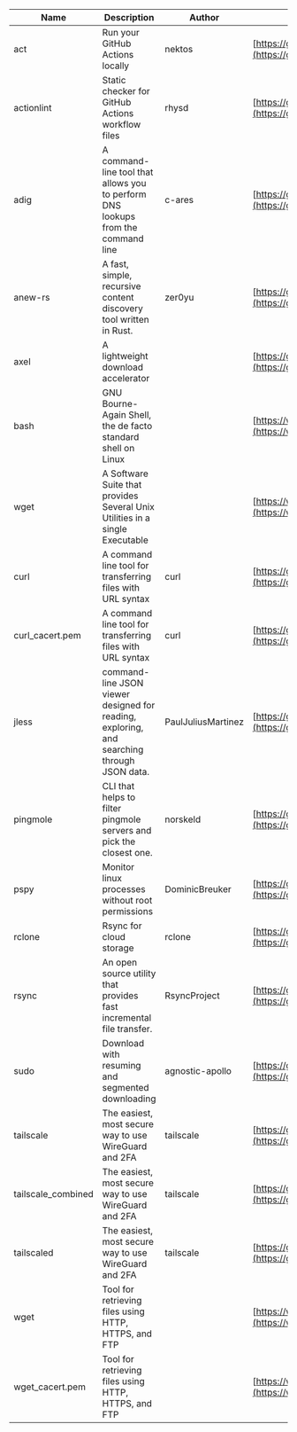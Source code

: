 | Name | Description | Author | WebURL | Repository | Stars | Version | Updated | Size | SHA256SUM | B3SUM | Source | Language | License |
| ---- | ----------- | ------ | ------ | ---------- | ----- | ------- | ------- | ---- | --- | ------|------ | -------- | ------- |
| act | Run your GitHub Actions locally | nektos | [https://github.com/nektos/act](https://github.com/nektos/act) | [https://github.com/nektos/act](https://github.com/nektos/act) | 53496 | v0.2.65 | 2024-08-26T03:14:54Z |  | 083b36489d9cfcc4e492ca970e291932f3b67cbce67ee98552cdc9811912b141 | 3a98e3810c9c6f982251148d22045b64eb58e825001b125f12ad4bdb0cbbc53f | https://bin.ajam.dev/arm64_v8a_Android/act | Go | MIT License |
| actionlint | Static checker for GitHub Actions workflow files | rhysd | [https://github.com/rhysd/actionlint](https://github.com/rhysd/actionlint) | [https://github.com/rhysd/actionlint](https://github.com/rhysd/actionlint) | 2652 | v1.7.1 | 2024-07-02T09:12:41Z |  | c3216fc038dd0dfb3e88d46ab061129ef56f45283c0feaa1e6498d40514bc463 | 747a57a1bc57d6348b2d9af55c0106696922cbcbdbbae25e8f78a0c3fd769f72 | https://bin.ajam.dev/arm64_v8a_Android/actionlint | Go | MIT License |
| adig | A command-line tool that allows you to perform DNS lookups from the command line | c-ares | [https://github.com/c-ares/c-ares](https://github.com/c-ares/c-ares) | [https://github.com/c-ares/c-ares](https://github.com/c-ares/c-ares) | 1832 | v1.33.1 | 2024-08-28T00:06:37Z |  | 0a6b3f097d05de95f67a85f362dc51e9791e1ed06f9c5e8290cd6321157d10d5 | 38afc6668c5a1499e47a92672abf6ae601b5d376e40d8848683d23490cde9a89 | https://bin.ajam.dev/arm64_v8a_Android/adig | C | MIT License |
| anew-rs | A fast, simple, recursive content discovery tool written in Rust. | zer0yu | [https://github.com/zer0yu/anew](https://github.com/zer0yu/anew) | [https://github.com/zer0yu/anew](https://github.com/zer0yu/anew) | 12 | v0.1.0 | 2024-05-08T12:29:15Z |  | c2e5a30dc9c3fc77f5cec831c92509abc33ef20949deac00e2c2b003dd3c51fa | 9b5a17a7d3461cd0c0ee7b82b02f2fd81500fbd514a258d20453f150e440b514 | https://bin.ajam.dev/arm64_v8a_Android/anew-rs | Rust | MIT License |
| axel | A lightweight download accelerator |  | [https://github.com/axel/axel](https://github.com/axel/axel) | [https://github.com/axel/axel](https://github.com/axel/axel) |  |  |  |  | d110c72615991057bc9ef403b22f9b6f7916b53c9f9f4212b000c03e8f8e544b | 76a4b7be92448e53370c7a99b528721ae6ab42711669e0f66c4560fdc910e650 | https://bin.ajam.dev/arm64_v8a_Android/axel |  |  |
| bash | GNU Bourne-Again Shell, the de facto standard shell on Linux |  | [https://www.bash.ws/](https://www.bash.ws/) | []() |  |  |  |  | b0995152b4d1a9da47bd7665330a5bf8f703d620f4cc402c968b4e5b9968b0d0 | e1b1b406bac299fde0eab2dc4f1d9941b4f1ba81442be1cd03a54b10d3d5016a | https://bin.ajam.dev/arm64_v8a_Android/bash |  |  |
| wget | A Software Suite that provides Several Unix Utilities in a single Executable |  | [https://www.busybox.net/](https://www.busybox.net/) | []() |  |  |  |  | 1714128dd3b98826ed38ef1b4c667f9894b31a101bfe58aa20a584db409160b3 | 12e9f1c65b54a578d198a44d665a9a76b9d7ff20dec36846444cafd5c687d03b | https://bin.ajam.dev/arm64_v8a_Android/wget |  |  |
| curl | A command line tool for transferring files with URL syntax | curl | [https://github.com/curl/curl](https://github.com/curl/curl) | [https://github.com/curl/curl](https://github.com/curl/curl) | 35229 | curl-8_9_1 | 2024-08-27T21:41:29Z |  | 9f61d16e97792fe4c0d771e3c00b49df7be28f05ccee4cb418d5cca4b33f9e1c | 0a7e3868eaf4e79976458fd6137e6485e7b94db118e347b655e0ceb8c02b3811 | https://bin.ajam.dev/arm64_v8a_Android/curl | C | Other |
| curl_cacert.pem | A command line tool for transferring files with URL syntax | curl | [https://github.com/curl/curl](https://github.com/curl/curl) | [https://github.com/curl/curl](https://github.com/curl/curl) | 35229 | curl-8_9_1 | 2024-08-27T21:41:29Z |  | 1bf458412568e134a4514f5e170a328d11091e071c7110955c9884ed87972ac9 | d0993af134271f1511e1b5f01a2bfe216d4bf22d8c5d0f9cd60f9f6b9626d65e | https://bin.ajam.dev/arm64_v8a_Android/curl_cacert.pem | C | Other |
| jless | command-line JSON viewer designed for reading, exploring, and searching through JSON data. | PaulJuliusMartinez | [https://github.com/PaulJuliusMartinez/jless](https://github.com/PaulJuliusMartinez/jless) | [https://github.com/PaulJuliusMartinez/jless](https://github.com/PaulJuliusMartinez/jless) | 4682 | v0.9.0 | 2024-06-01T20:34:10Z |  | 5599bd82880575ffefcbf44bbcfa78f356f0e580a30ddfef329597d59cede0d3 | 24c1dbd5b0e09e8bd9e19f9c523eb80f4522194da65c8096e4156ffa3061b360 | https://bin.ajam.dev/arm64_v8a_Android/jless | Rust | MIT License |
| pingmole | CLI that helps to filter pingmole servers and pick the closest one. | norskeld | [https://github.com/norskeld/pingmole](https://github.com/norskeld/pingmole) | [https://github.com/norskeld/pingmole](https://github.com/norskeld/pingmole) | 4 |  | 2024-04-16T11:28:34Z |  | 17d017b591714afbea0403e1aba07ad0dc3a09cae56eddffbdba71f2622d5d06 | 943d358043193e3d332f705d6967a3b05f1b1d877ddf90714ce8427d9623a612 | https://bin.ajam.dev/arm64_v8a_Android/pingmole | Rust | MIT License |
| pspy | Monitor linux processes without root permissions | DominicBreuker | [https://github.com/DominicBreuker/pspy](https://github.com/DominicBreuker/pspy) | [https://github.com/DominicBreuker/pspy](https://github.com/DominicBreuker/pspy) | 4821 | v1.2.1 | 2023-01-17T21:09:22Z |  | fe13aae109aaaa2a70d3cfa3f1bcf139deffebeb233e151db38acbd2dec0863c | 4ec4d98aed92170cc85486e8a1f0d0994db9ebae38256924d466f7c34ab01b48 | https://bin.ajam.dev/arm64_v8a_Android/pspy | Go | GNU General Public License v3.0 |
| rclone | Rsync for cloud storage | rclone | [https://github.com/rclone/rclone](https://github.com/rclone/rclone) | [https://github.com/rclone/rclone](https://github.com/rclone/rclone) | 45800 | v1.67.0 | 2024-08-28T07:02:20Z |  | 64f217fbcc7017e559252124c60430d9cd087020e3111ad842b3f1526b7ccfc8 | 0f50353b39634c210b504900766c8f86b5157a84bf39096ccd4a67e5f7753bf4 | https://bin.ajam.dev/arm64_v8a_Android/rclone | Go | MIT License |
| rsync | An open source utility that provides fast incremental file transfer. | RsyncProject | [https://github.com/WayneD/rsync](https://github.com/WayneD/rsync) | [https://github.com/WayneD/rsync](https://github.com/WayneD/rsync) | 2640 | v3.3.0 | 2024-07-06T04:30:43Z |  | f795f3f2524d1be5a4b16899c46e391a7d3779065b01b3269cb29f1f01dace09 | d0be3473872bd1c2830f0bc7195eb84668f3eba126f79d457bbb714b35168149 | https://bin.ajam.dev/arm64_v8a_Android/rsync | C | Other |
| sudo | Download with resuming and segmented downloading | agnostic-apollo | [https://github.com/agnostic-apollo/sudo](https://github.com/agnostic-apollo/sudo) | [https://github.com/agnostic-apollo/sudo](https://github.com/agnostic-apollo/sudo) | 86 | v0.2.0 | 2021-04-10T21:03:10Z |  | 9e56787b3ca489a9eb9e3a64f54944aa92c728d18576972ef7ef6bb10ca6462c | 261a7ec6cf5ed2fbc82f8128f2583eda7faeb8939b9e08143046f0b046e504ae | https://bin.ajam.dev/arm64_v8a_Android/sudo | Shell | MIT License |
| tailscale | The easiest, most secure way to use WireGuard and 2FA | tailscale | [https://github.com/tailscale/tailscale](https://github.com/tailscale/tailscale) | [https://github.com/tailscale/tailscale](https://github.com/tailscale/tailscale) | 18338 | v1.72.1 | 2024-08-28T05:30:22Z |  | 6682169b0c93a2195a5c5a161db0c180b442e53fc51e008abb7bb633cb27cdcd | b15dc153a46a3eab437bb0e2ce4e89f4cc41fb0c052adbc9944e75507f15d12a | https://bin.ajam.dev/arm64_v8a_Android/tailscale | Go | BSD 3-Clause New or Revised License |
| tailscale_combined | The easiest, most secure way to use WireGuard and 2FA | tailscale | [https://github.com/tailscale/tailscale](https://github.com/tailscale/tailscale) | [https://github.com/tailscale/tailscale](https://github.com/tailscale/tailscale) | 18338 | v1.72.1 | 2024-08-28T05:30:22Z |  | 8f50e7a1b75cd9a9b4e8cb30987c817b31571719efe0098753e1fe1ebeac4f35 | 6950ca1eb2c82780331757a543c5ea6851bb2b6af103a5af89d2bb6e54779695 | https://bin.ajam.dev/arm64_v8a_Android/tailscale_combined | Go | BSD 3-Clause New or Revised License |
| tailscaled | The easiest, most secure way to use WireGuard and 2FA | tailscale | [https://github.com/tailscale/tailscale](https://github.com/tailscale/tailscale) | [https://github.com/tailscale/tailscale](https://github.com/tailscale/tailscale) | 18338 | v1.72.1 | 2024-08-28T05:30:22Z |  | b64f9f1c5b3cfbafe778b407c5e0465686df615dd65bc39b7c11c13ebb7bece7 | 2a105a9f8f3995d04f5af6e52cb7c566c5441fefda6766b27b00c630145d6794 | https://bin.ajam.dev/arm64_v8a_Android/tailscaled | Go | BSD 3-Clause New or Revised License |
| wget | Tool for retrieving files using HTTP, HTTPS, and FTP |  | [https://www.gnu.org/software/wget/](https://www.gnu.org/software/wget/) | []() |  |  |  |  | 1714128dd3b98826ed38ef1b4c667f9894b31a101bfe58aa20a584db409160b3 | 12e9f1c65b54a578d198a44d665a9a76b9d7ff20dec36846444cafd5c687d03b | https://bin.ajam.dev/arm64_v8a_Android/wget |  |  |
| wget_cacert.pem | Tool for retrieving files using HTTP, HTTPS, and FTP |  | [https://www.gnu.org/software/wget/](https://www.gnu.org/software/wget/) | []() |  |  |  |  | 1bf458412568e134a4514f5e170a328d11091e071c7110955c9884ed87972ac9 | d0993af134271f1511e1b5f01a2bfe216d4bf22d8c5d0f9cd60f9f6b9626d65e | https://bin.ajam.dev/arm64_v8a_Android/wget_cacert.pem |  |  |
